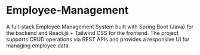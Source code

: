 # Employee-Management
A full-stack Employee Management System built with Spring Boot (Java) for the backend and React.js + Tailwind CSS for the frontend. The project supports CRUD operations via REST APIs and provides a responsive UI for managing employee data.
